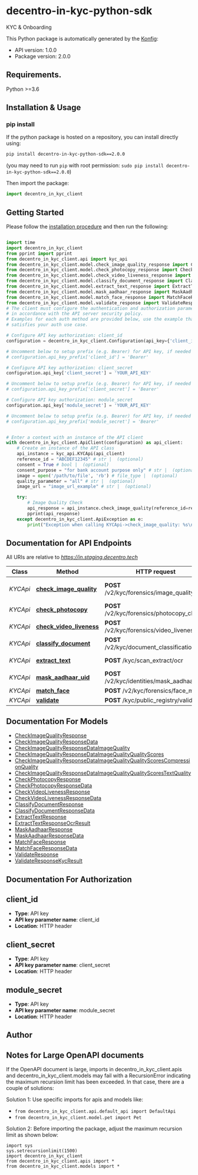 # decentro-in-kyc-python-sdk
KYC & Onboarding

This Python package is automatically generated by the [Konfig](https://konfigthis.com):

- API version: 1.0.0
- Package version: 2.0.0

## Requirements.

Python >=3.6

## Installation & Usage
### pip install

If the python package is hosted on a repository, you can install directly using:

```sh
pip install decentro-in-kyc-python-sdk==2.0.0
```
(you may need to run `pip` with root permission: `sudo pip install decentro-in-kyc-python-sdk==2.0.0`)

Then import the package:
```python
import decentro_in_kyc_client
```

## Getting Started

Please follow the [installation procedure](#installation--usage) and then run the following:

```python

import time
import decentro_in_kyc_client
from pprint import pprint
from decentro_in_kyc_client.api import kyc_api
from decentro_in_kyc_client.model.check_image_quality_response import CheckImageQualityResponse
from decentro_in_kyc_client.model.check_photocopy_response import CheckPhotocopyResponse
from decentro_in_kyc_client.model.check_video_liveness_response import CheckVideoLivenessResponse
from decentro_in_kyc_client.model.classify_document_response import ClassifyDocumentResponse
from decentro_in_kyc_client.model.extract_text_response import ExtractTextResponse
from decentro_in_kyc_client.model.mask_aadhaar_response import MaskAadhaarResponse
from decentro_in_kyc_client.model.match_face_response import MatchFaceResponse
from decentro_in_kyc_client.model.validate_response import ValidateResponse
# The client must configure the authentication and authorization parameters
# in accordance with the API server security policy.
# Examples for each auth method are provided below, use the example that
# satisfies your auth use case.

# Configure API key authorization: client_id
configuration = decentro_in_kyc_client.Configuration(api_key={'client_id': 'YOUR_API_KEY'})

# Uncomment below to setup prefix (e.g. Bearer) for API key, if needed
# configuration.api_key_prefix['client_id'] = 'Bearer'

# Configure API key authorization: client_secret
configuration.api_key['client_secret'] = 'YOUR_API_KEY'

# Uncomment below to setup prefix (e.g. Bearer) for API key, if needed
# configuration.api_key_prefix['client_secret'] = 'Bearer'

# Configure API key authorization: module_secret
configuration.api_key['module_secret'] = 'YOUR_API_KEY'

# Uncomment below to setup prefix (e.g. Bearer) for API key, if needed
# configuration.api_key_prefix['module_secret'] = 'Bearer'


# Enter a context with an instance of the API client
with decentro_in_kyc_client.ApiClient(configuration) as api_client:
    # Create an instance of the API class
    api_instance = kyc_api.KYCApi(api_client)
    reference_id = "ABCDEF12345" # str |  (optional)
    consent = True # bool |  (optional)
    consent_purpose = "for bank account purpose only" # str |  (optional)
    image = open('/path/to/file', 'rb') # file_type |  (optional)
    quality_parameter = "all" # str |  (optional)
    image_url = "image_url_example" # str |  (optional)

    try:
        # Image Quality Check
        api_response = api_instance.check_image_quality(reference_id=reference_id, consent=consent, consent_purpose=consent_purpose, image=image, quality_parameter=quality_parameter, image_url=image_url)
        pprint(api_response)
    except decentro_in_kyc_client.ApiException as e:
        print("Exception when calling KYCApi->check_image_quality: %s\n" % e)
```

## Documentation for API Endpoints

All URIs are relative to *https://in.staging.decentro.tech*

Class | Method | HTTP request | Description
------------ | ------------- | ------------- | -------------
*KYCApi* | [**check_image_quality**](docs/KYCApi.md#check_image_quality) | **POST** /v2/kyc/forensics/image_quality | Image Quality Check
*KYCApi* | [**check_photocopy**](docs/KYCApi.md#check_photocopy) | **POST** /v2/kyc/forensics/photocopy_check | Photocopy Check
*KYCApi* | [**check_video_liveness**](docs/KYCApi.md#check_video_liveness) | **POST** /v2/kyc/forensics/video_liveness | Liveness Check
*KYCApi* | [**classify_document**](docs/KYCApi.md#classify_document) | **POST** /v2/kyc/document_classification | ID Classification
*KYCApi* | [**extract_text**](docs/KYCApi.md#extract_text) | **POST** /kyc/scan_extract/ocr | Scan &amp; Extract
*KYCApi* | [**mask_aadhaar_uid**](docs/KYCApi.md#mask_aadhaar_uid) | **POST** /v2/kyc/identities/mask_aadhaar_uid | Aadhaar Masking
*KYCApi* | [**match_face**](docs/KYCApi.md#match_face) | **POST** /v2/kyc/forensics/face_match | Face Match
*KYCApi* | [**validate**](docs/KYCApi.md#validate) | **POST** /kyc/public_registry/validate | Validate


## Documentation For Models

 - [CheckImageQualityResponse](docs/CheckImageQualityResponse.md)
 - [CheckImageQualityResponseData](docs/CheckImageQualityResponseData.md)
 - [CheckImageQualityResponseDataImageQuality](docs/CheckImageQualityResponseDataImageQuality.md)
 - [CheckImageQualityResponseDataImageQualityQualityScores](docs/CheckImageQualityResponseDataImageQualityQualityScores.md)
 - [CheckImageQualityResponseDataImageQualityQualityScoresCompressionQuality](docs/CheckImageQualityResponseDataImageQualityQualityScoresCompressionQuality.md)
 - [CheckImageQualityResponseDataImageQualityQualityScoresTextQuality](docs/CheckImageQualityResponseDataImageQualityQualityScoresTextQuality.md)
 - [CheckPhotocopyResponse](docs/CheckPhotocopyResponse.md)
 - [CheckPhotocopyResponseData](docs/CheckPhotocopyResponseData.md)
 - [CheckVideoLivenessResponse](docs/CheckVideoLivenessResponse.md)
 - [CheckVideoLivenessResponseData](docs/CheckVideoLivenessResponseData.md)
 - [ClassifyDocumentResponse](docs/ClassifyDocumentResponse.md)
 - [ClassifyDocumentResponseData](docs/ClassifyDocumentResponseData.md)
 - [ExtractTextResponse](docs/ExtractTextResponse.md)
 - [ExtractTextResponseOcrResult](docs/ExtractTextResponseOcrResult.md)
 - [MaskAadhaarResponse](docs/MaskAadhaarResponse.md)
 - [MaskAadhaarResponseData](docs/MaskAadhaarResponseData.md)
 - [MatchFaceResponse](docs/MatchFaceResponse.md)
 - [MatchFaceResponseData](docs/MatchFaceResponseData.md)
 - [ValidateResponse](docs/ValidateResponse.md)
 - [ValidateResponseKycResult](docs/ValidateResponseKycResult.md)


## Documentation For Authorization


## client_id

- **Type**: API key
- **API key parameter name**: client_id
- **Location**: HTTP header


## client_secret

- **Type**: API key
- **API key parameter name**: client_secret
- **Location**: HTTP header


## module_secret

- **Type**: API key
- **API key parameter name**: module_secret
- **Location**: HTTP header


## Author




## Notes for Large OpenAPI documents
If the OpenAPI document is large, imports in decentro_in_kyc_client.apis and decentro_in_kyc_client.models may fail with a
RecursionError indicating the maximum recursion limit has been exceeded. In that case, there are a couple of solutions:

Solution 1:
Use specific imports for apis and models like:
- `from decentro_in_kyc_client.api.default_api import DefaultApi`
- `from decentro_in_kyc_client.model.pet import Pet`

Solution 2:
Before importing the package, adjust the maximum recursion limit as shown below:
```
import sys
sys.setrecursionlimit(1500)
import decentro_in_kyc_client
from decentro_in_kyc_client.apis import *
from decentro_in_kyc_client.models import *
```

